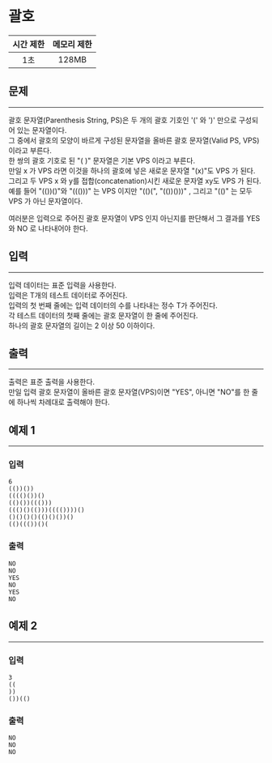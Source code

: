 괄호
============================
|시간 제한|메모리 제한|
|:---:|:---:|
|1초|128MB|

## 문제
-------
괄호 문자열(Parenthesis String, PS)은 두 개의 괄호 기호인 '(' 와 ')' 만으로 구성되어 있는 문자열이다.</br>
그 중에서 괄호의 모양이 바르게 구성된 문자열을 올바른 괄호 문자열(Valid PS, VPS)이라고 부른다.</br>
한 쌍의 괄호 기호로 된 "( )" 문자열은 기본 VPS 이라고 부른다.</br>
만일 x 가 VPS 라면 이것을 하나의 괄호에 넣은 새로운 문자열 "(x)"도 VPS 가 된다.</br>
그리고 두 VPS x 와 y를 접합(concatenation)시킨 새로운 문자열 xy도 VPS 가 된다.</br>
예를 들어 "(())()"와 "((()))" 는 VPS 이지만 "(()(", "(())()))" , 그리고 "(()" 는 모두 VPS 가 아닌 문자열이다.</br>

여러분은 입력으로 주어진 괄호 문자열이 VPS 인지 아닌지를 판단해서 그 결과를 YES 와 NO 로 나타내어야 한다.</br>

## 입력
-------
입력 데이터는 표준 입력을 사용한다.</br>
입력은 T개의 테스트 데이터로 주어진다.</br>
입력의 첫 번째 줄에는 입력 데이터의 수를 나타내는 정수 T가 주어진다.</br>
각 테스트 데이터의 첫째 줄에는 괄호 문자열이 한 줄에 주어진다.</br>
하나의 괄호 문자열의 길이는 2 이상 50 이하이다.</br>

## 출력
-------
출력은 표준 출력을 사용한다.</br>
만일 입력 괄호 문자열이 올바른 괄호 문자열(VPS)이면 "YES", 아니면 "NO"를 한 줄에 하나씩 차례대로 출력해야 한다.</br>

## 예제 1
-------
### 입력
```
6
(())())
(((()())()
(()())((()))
((()()(()))(((())))()
()()()()(()()())()
(()((())()(
```
### 출력
```
NO
NO
YES
NO
YES
NO
```

## 예제 2
-------
### 입력
```
3
((
))
())(()
```
### 출력
```
NO
NO
NO
```
